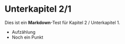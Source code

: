 # Unterkapitel 2/1

Dies ist ein **Markdown**-Test für Kapitel 2 / Unterkapitel 1. 
- Aufzählung
- Noch ein Punkt